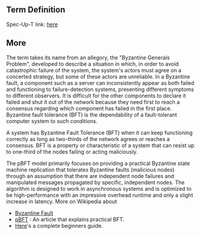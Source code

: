 ## Term Definition

Spec-Up-T link: <a href='https://weboftrust.github.io/WOT-terms/docs/glossary/byzantine-fault-tolerance'>here</a>

## More

The term takes its name from an allegory, the "Byzantine Generals Problem", developed to describe a situation in which, in order to avoid catastrophic failure of the system, the system's actors must agree on a concerted strategy, but some of these actors are unreliable.
In a Byzantine fault, a component such as a server can inconsistently appear as both failed and functioning to failure-detection systems, presenting different symptoms to different observers. It is difficult for the other components to declare it failed and shut it out of the network because they need first to reach a consensus regarding which component has failed in the first place.
Byzantine fault tolerance (BFT) is the dependability of a fault-tolerant computer system to such conditions.

A system has Byzantine Fault Tolerance (BFT) when it can keep functioning correctly as long as two-thirds of the network agrees or reaches a consensus. BFT is a property or characteristic of a system that can resist up to one-third of the nodes failing or acting maliciously.

The pBFT model primarily focuses on providing a practical Byzantine state machine replication that tolerates Byzantine faults (malicious nodes) through an assumption that there are independent node failures and manipulated messages propagated by specific, independent nodes.
The algorithm is designed to work in asynchronous systems and is optimized to be high-performance with an impressive overhead runtime and only a slight increase in latency. More on Wikipedia about

- [Byzantine Fault](https://en.wikipedia.org/wiki/Byzantine_fault)
- [pBFT](https://en.bitcoinwiki.org/wiki/PBFT) : An article that explains practical BFT. 
- [Here](https://blockonomi.com/practical-byzantine-fault-tolerance/)'s a complete beginners guide.